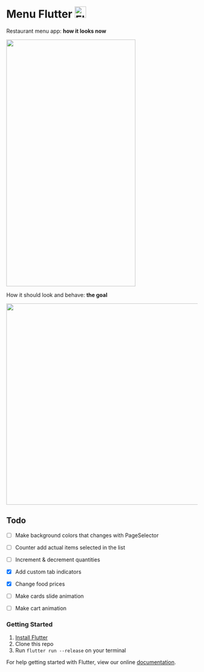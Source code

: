 # Menu Flutter  <img src="https://flutter.io/images/flutter-mark-square-100.png" alt="Flutter" width="30" height="30" />

Restaurant menu app: **how it looks now**

<img src="https://github.com/braulio94/menu/blob/master/screenshots/screenshot.png" width="340" height="650">

How it should look and behave: **the goal**

[<img src="https://github.com/braulio94/menu_flutter/blob/master/screenshots/preview.gif" width="700" height="530">](https://www.uplabs.com/posts/today-s-special-ramen-restaurant-app)



## Todo

- [ ] Make background colors that changes with PageSelector
- [ ] Counter add actual items selected in the list
- [ ] Increment & decrement quantities
- [x] Add custom tab indicators
- [x] Change food prices
- [ ] Make cards slide animation 
- [ ] Make cart animation


### Getting Started

1. [Install Flutter](https://flutter.io/setup/)
2. Clone this repo
3. Run `flutter run --release` on your terminal







For help getting started with Flutter, view our online
[documentation](http://flutter.io/).
